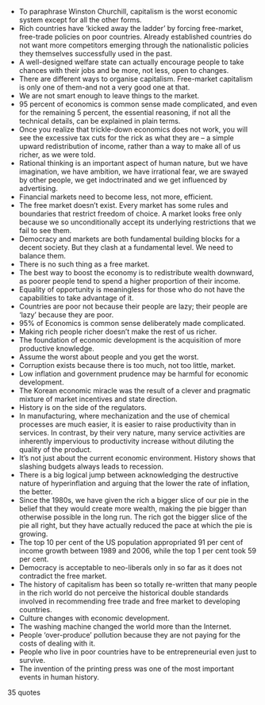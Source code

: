  - To paraphrase Winston Churchill, capitalism is the worst economic system except for all the other forms.
 - Rich countries have ‘kicked away the ladder’ by forcing free-market, free-trade policies on poor countries. Already established countries do not want more competitors emerging through the nationalistic policies they themselves successfully used in the past.
 - A well-designed welfare state can actually encourage people to take chances with their jobs and be more, not less, open to changes.
 - There are different ways to organise capitalism. Free-market capitalism is only one of them-and not a very good one at that.
 - We are not smart enough to leave things to the market.
 - 95 percent of economics is common sense made complicated, and even for the remaining 5 percent, the essential reasoning, if not all the technical details, can be explained in plain terms.
 - Once you realize that trickle-down economics does not work, you will see the excessive tax cuts for the rick as what they are – a simple upward redistribution of income, rather than a way to make all of us richer, as we were told.
 - Rational thinking is an important aspect of human nature, but we have imagination, we have ambition, we have irrational fear, we are swayed by other people, we get indoctrinated and we get influenced by advertising.
 - Financial markets need to become less, not more, efficient.
 - The free market doesn’t exist. Every market has some rules and boundaries that restrict freedom of choice. A market looks free only because we so unconditionally accept its underlying restrictions that we fail to see them.
 - Democracy and markets are both fundamental building blocks for a decent society. But they clash at a fundamental level. We need to balance them.
 - There is no such thing as a free market.
 - The best way to boost the economy is to redistribute wealth downward, as poorer people tend to spend a higher proportion of their income.
 - Equality of opportunity is meaningless for those who do not have the capabilities to take advantage of it.
 - Countries are poor not because their people are lazy; their people are ‘lazy’ because they are poor.
 - 95% of Economics is common sense deliberately made complicated.
 - Making rich people richer doesn’t make the rest of us richer.
 - The foundation of economic development is the acquisition of more productive knowledge.
 - Assume the worst about people and you get the worst.
 - Corruption exists because there is too much, not too little, market.
 - Low inflation and government prudence may be harmful for economic development.
 - The Korean economic miracle was the result of a clever and pragmatic mixture of market incentives and state direction.
 - History is on the side of the regulators.
 - In manufacturing, where mechanization and the use of chemical processes are much easier, it is easier to raise productivity than in services. In contrast, by their very nature, many service activities are inherently impervious to productivity increase without diluting the quality of the product.
 - It’s not just about the current economic environment. History shows that slashing budgets always leads to recession.
 - There is a big logical jump between acknowledging the destructive nature of hyperinflation and arguing that the lower the rate of inflation, the better.
 - Since the 1980s, we have given the rich a bigger slice of our pie in the belief that they would create more wealth, making the pie bigger than otherwise possible in the long run. The rich got the bigger slice of the pie all right, but they have actually reduced the pace at which the pie is growing.
 - The top 10 per cent of the US population appropriated 91 per cent of income growth between 1989 and 2006, while the top 1 per cent took 59 per cent.
 - Democracy is acceptable to neo-liberals only in so far as it does not contradict the free market.
 - The history of capitalism has been so totally re-written that many people in the rich world do not perceive the historical double standards involved in recommending free trade and free market to developing countries.
 - Culture changes with economic development.
 - The washing machine changed the world more than the Internet.
 - People ‘over-produce’ pollution because they are not paying for the costs of dealing with it.
 - People who live in poor countries have to be entrepreneurial even just to survive.
 - The invention of the printing press was one of the most important events in human history.

35 quotes